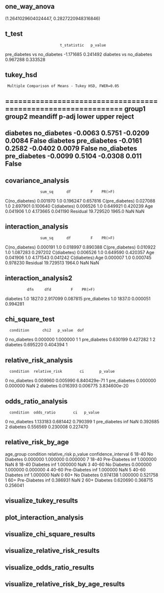 ## one_way_anova

(1.2641029604024447, 0.2827220948316846)

## t_test

                             t_statistic   p_value
pre_diabetes vs no_diabetes    -1.171685  0.241492
diabetes vs no_diabetes         0.967288  0.333528

## tukey_hsd

     Multiple Comparison of Means - Tukey HSD, FWER=0.05      
==============================================================
   group1      group2    meandiff p-adj   lower  upper  reject
--------------------------------------------------------------
   diabetes  no_diabetes  -0.0063 0.5751 -0.0209 0.0084  False
   diabetes pre_diabetes  -0.0161 0.2582 -0.0402 0.0079  False
no_diabetes pre_diabetes  -0.0099 0.5104 -0.0308  0.011  False
--------------------------------------------------------------

## covariance_analysis

                    sum_sq      df         F    PR(>F)
C(no_diabetes)    0.001970     1.0  0.196247  0.657816
C(pre_diabetes)   0.027088     1.0  2.697901  0.100640
C(diabetes)       0.006526     1.0  0.649921  0.420239
Age               0.041906     1.0  4.173665  0.041190
Residual         19.729520  1965.0       NaN       NaN

## interaction_analysis

                    sum_sq      df         F    PR(>F)
C(no_diabetes)    0.000191     1.0  0.018997  0.890388
C(pre_diabetes)   0.010922     1.0  1.087283  0.297202
C(diabetes)       0.006526     1.0  0.649590  0.420357
Age               0.041906     1.0  4.171543  0.041242
C(diabetes):Age   0.000007     1.0  0.000745  0.978230
Residual         19.729513  1964.0       NaN       NaN

## interaction_analysis2

              dfn     dfd         F    PR(>F)
diabetes      1.0  1827.0  2.917099  0.087815
pre_diabetes  1.0  1837.0  0.000051  0.994281

## chi_square_test

      condition      chi2   p_value  dof
0   no_diabetes  0.000000  1.000000    1
1  pre_diabetes  0.630199  0.427282    1
2      diabetes  0.695220  0.404394    1

## relative_risk_analysis

      condition  relative_risk        ci       p_value
0   no_diabetes       0.009960  0.005990  6.840429e-71
1  pre_diabetes       0.000000  0.000000           NaN
2      diabetes       0.016393  0.006775  3.834600e-20

## odds_ratio_analysis

      condition  odds_ratio        ci   p_value
0   no_diabetes    1.133183  0.681442  0.790399
1  pre_diabetes         inf       NaN  0.392685
2      diabetes    0.556569  0.230008  0.227470

## relative_risk_by_age

  age_group     condition  relative_risk   p_value  confidence_interval
6     18-40   No Diabetes       0.000000  1.000000             0.000000
7     18-40  Pre-Diabetes            inf  1.000000                  NaN
8     18-40      Diabetes            inf  1.000000                  NaN
3     40-60   No Diabetes       0.000000  1.000000             0.000000
4     40-60  Pre-Diabetes            inf  1.000000                  NaN
5     40-60      Diabetes            inf  1.000000                  NaN
0       60+   No Diabetes       0.974138  1.000000             0.521758
1       60+  Pre-Diabetes            inf  0.386931                  NaN
2       60+      Diabetes       0.620690  0.368715             0.256041

## visualize_tukey_results

## plot_interaction_analysis

## visualize_chi_square_results

## visualize_relative_risk_results

## visualize_odds_ratio_results

## visualize_relative_risk_by_age_results

